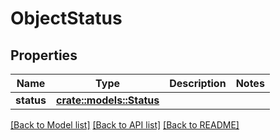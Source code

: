 # ObjectStatus

## Properties

Name | Type | Description | Notes
------------ | ------------- | ------------- | -------------
**status** | [**crate::models::Status**](Status.md) |  | 

[[Back to Model list]](../README.md#documentation-for-models) [[Back to API list]](../README.md#documentation-for-api-endpoints) [[Back to README]](../README.md)


